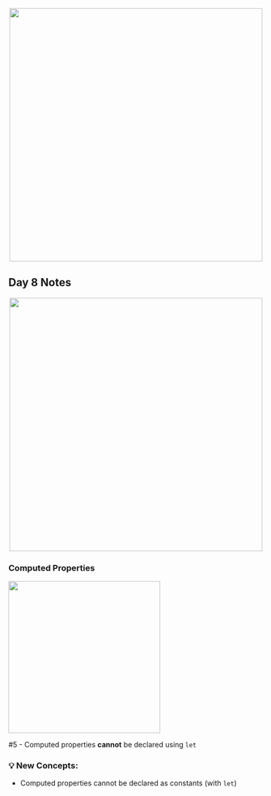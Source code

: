 <p align="center"><img src="https://github.com/neilhiddink/HwS/blob/1aff6f6451bfbef908e80d071cde9f3f30158242/00.%20Resources/banner-100.png" width="500"></p>

## Day 8 Notes

<p align="center"><img src="https://github.com/neilhiddink/HwS/blob/1aff6f6451bfbef908e80d071cde9f3f30158242/01.%20100%20Days%20of%20Swift/00.%20Swift%20Fundamentals/008.%20Structs%20(Part%201)/Tests/00.%20Day%208%20Progress%202-8-19.png" width="500"></p>

### Computed Properties

<img src="https://github.com/neilhiddink/HwS/blob/1aff6f6451bfbef908e80d071cde9f3f30158242/01.%20100%20Days%20of%20Swift/00.%20Swift%20Fundamentals/008.%20Structs%20(Part%201)/Tests/02.%20Computed%20Properties%202-8-19.png" width="300">

#5 - Computed properties **cannot** be declared using `let`

### 💡 New Concepts:

- Computed properties cannot be declared as constants (with `let`)
